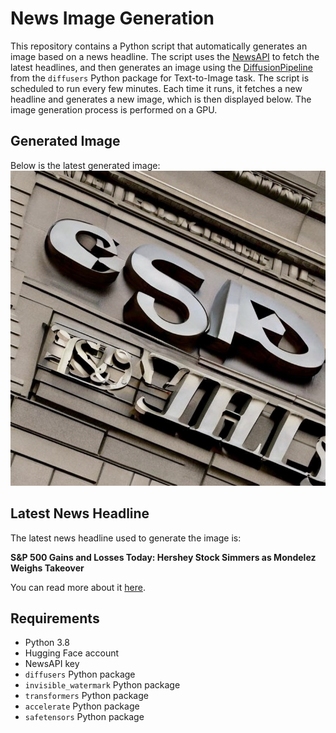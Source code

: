 # News Image Generation
This repository contains a Python script that automatically generates an image based on a news headline. The script uses the [NewsAPI](https://newsapi.org/) to fetch the latest headlines, and then generates an image using the [DiffusionPipeline](https://github.com/huggingface/diffusers) from the `diffusers` Python package for Text-to-Image task.
The script is scheduled to run every few minutes. Each time it runs, it fetches a new headline and generates a new image, which is then displayed below. The image generation process is performed on a GPU.

## Generated Image
Below is the latest generated image:
![Generated Image](image.png)

## Latest News Headline
The latest news headline used to generate the image is:

**S&P 500 Gains and Losses Today: Hershey Stock Simmers as Mondelez Weighs Takeover**

You can read more about it [here](https://news.google.com/rss/articles/CBMivgFBVV95cUxNdmVkcFlxOUgwT0J3VjZmNHpFZUt6U3NzOUFvd2dORmI3bDlRbnRkVnJqUGZwMEZ6NnEyb056TjFDOHE5T1RKajFrb2NNdVVkZ0NTWXJzYk1aT1pKa0liZWxQZlF5ejdNNjlEb2JaQ0lVZ0tBUjBqVnU2bG1IMzByLXQ2XzROc1VGU0tmODBQVUQ2RHU5SmVMRDAyWGxyc1lXaGxBVzEzZ3ZIX2x2TGRaNXA5SlgtNWZidXVhQmtn?oc=5).

## Requirements
- Python 3.8
- Hugging Face account
- NewsAPI key
- `diffusers` Python package
- `invisible_watermark` Python package
- `transformers` Python package
- `accelerate` Python package
- `safetensors` Python package
